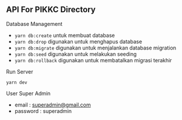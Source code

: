 API For PIKKC Directory
---

Database Management
- `yarn db:create` untuk membuat database
- `yarn db:drop` digunakan untuk menghapus database
- `yarn db:migrate` digunakan untuk menjalankan database migration
- `yarn db:seed` digunakan untuk melakukan seeding
- `yarn db:rollback` digunakan untuk membatalkan migrasi terakhir

Run Server
```
yarn dev
```

User Super Admin  
- email    : superadmin@gmail.com 
- password : superadmin 



